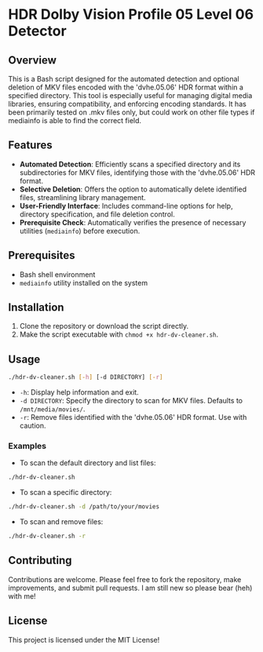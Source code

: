 # HDR Dolby Vision Profile 05 Level 06 Detector

## Overview

This is a Bash script designed for the automated detection and optional deletion of MKV files encoded with the 'dvhe.05.06' HDR format within a specified directory. This tool is especially useful for managing digital media libraries, ensuring compatibility, and enforcing encoding standards. It has been primarily tested on .mkv files only, but could work on other file types if mediainfo is able to find the correct field.

## Features

- **Automated Detection**: Efficiently scans a specified directory and its subdirectories for MKV files, identifying those with the 'dvhe.05.06' HDR format.
- **Selective Deletion**: Offers the option to automatically delete identified files, streamlining library management.
- **User-Friendly Interface**: Includes command-line options for help, directory specification, and file deletion control.
- **Prerequisite Check**: Automatically verifies the presence of necessary utilities (`mediainfo`) before execution.

## Prerequisites

- Bash shell environment
- `mediainfo` utility installed on the system

## Installation

1. Clone the repository or download the script directly.
2. Make the script executable with `chmod +x hdr-dv-cleaner.sh`.

## Usage

```bash
./hdr-dv-cleaner.sh [-h] [-d DIRECTORY] [-r]
```

- `-h`: Display help information and exit.
- `-d DIRECTORY`: Specify the directory to scan for MKV files. Defaults to `/mnt/media/movies/`.
- `-r`: Remove files identified with the 'dvhe.05.06' HDR format. Use with caution.

### Examples

- To scan the default directory and list files:

```bash
./hdr-dv-cleaner.sh
```

- To scan a specific directory:

```bash
./hdr-dv-cleaner.sh -d /path/to/your/movies
```

- To scan and remove files:

```bash
./hdr-dv-cleaner.sh -r
```

## Contributing

Contributions are welcome. Please feel free to fork the repository, make improvements, and submit pull requests. I am still new so please bear (heh) with me!

## License
This project is licensed under the MIT License!
